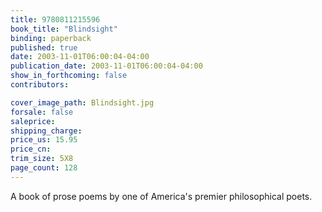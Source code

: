 ```yaml
---
title: 9780811215596
book_title: "Blindsight"
binding: paperback
published: true
date: 2003-11-01T06:00:04-04:00
publication_date: 2003-11-01T06:00:04-04:00
show_in_forthcoming: false
contributors:

cover_image_path: Blindsight.jpg
forsale: false
saleprice:
shipping_charge:
price_us: 15.95
price_cn:
trim_size: 5X8
page_count: 128
---
```

A book of prose poems by one of America's premier philosophical poets.

